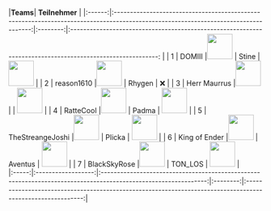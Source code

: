 |**Teams**|                                                                                                            **Teilnehmer**                                                                                                                                 |
|:------:|:----------------------------------------------------------------------------------------------------------------------------------:|:--------:|:---------------------------------------------------------------------------------------------------------: |
|    1   | DOMIII            |[<img src="https://www.svgrepo.com/show/13671/youtube.svg" width=50>](https://www.youtube.com/@Arfore)          |  Stine   | [<img src="https://www.svgrepo.com/show/448251/twitch.svg" width=50>](https://www.twitch.tv/arfore)        |
|    2   | reason1610        |[<img src="https://www.svgrepo.com/show/13671/youtube.svg" width=50>](https://www.youtube.com/@baastiZockt)     |  Rhygen  |                                                   ❌                                                      |
|    3   | Herr Maurrus      |[<img src="https://www.svgrepo.com/show/13671/youtube.svg" width=50>](https://www.youtube.com/@Blizzor)         |          | [<img src="https://www.svgrepo.com/show/448251/twitch.svg" width=50>](https://www.twitch.tv/blizzor)       |
|    4   | RatteCool         |[<img src="https://www.svgrepo.com/show/13671/youtube.svg" width=50>](https://www.youtube.com/@Caravas)         |  Padma   | [<img src="https://www.svgrepo.com/show/448251/twitch.svg" width=50>](https://www.twitch.tv/caravasyt)     |
|    5   | TheStreangeJoshi  |[<img src="https://www.svgrepo.com/show/13671/youtube.svg" width=50>](https://www.youtube.com/@CastCrafter)     |  Plicka  | [<img src="https://www.svgrepo.com/show/448251/twitch.svg" width=50>](https://www.twitch.tv/castcrafter)   |
|    6   | King of Ender     |[<img src="https://www.svgrepo.com/show/13671/youtube.svg" width=50>](https://www.youtube.com/@Clym)            |  Aventus | [<img src="https://www.svgrepo.com/show/448251/twitch.svg" width=50>](https://www.twitch.tv/clym)          |
|    7   | BlackSkyRose      |[<img src="https://www.svgrepo.com/show/13671/youtube.svg" width=50>](https://www.youtube.com/@Crocodileandy)   |  TON_LOS | [<img src="https://www.svgrepo.com/show/448251/twitch.svg" width=50>](https://www.twitch.tv/castcrafter)   |      
|:-----:|:------------------:|:--------------------------------------------------------------------------------------------------------------:|:--------:|:----------------------------------------------------------------------------------------------------------:|
